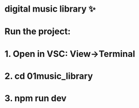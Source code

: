 # digital music library ✨
# Run the project:
# 1. Open in VSC: View->Terminal
# 2. cd 01music_library
# 3. npm run dev